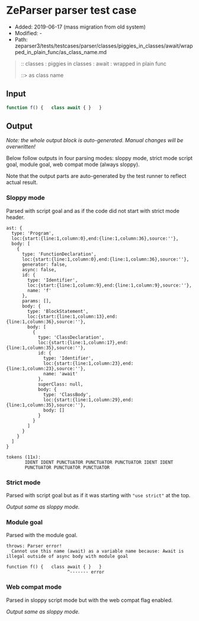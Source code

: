 # ZeParser parser test case

- Added: 2019-06-17 (mass migration from old system)
- Modified: -
- Path: zeparser3/tests/testcases/parser/classes/piggies_in_classes/await/wrapped_in_plain_func/as_class_name.md

> :: classes : piggies in classes : await : wrapped in plain func
>
> ::> as class name

## Input

`````js
function f() {   class await { }   }
`````

## Output

_Note: the whole output block is auto-generated. Manual changes will be overwritten!_

Below follow outputs in four parsing modes: sloppy mode, strict mode script goal, module goal, web compat mode (always sloppy).

Note that the output parts are auto-generated by the test runner to reflect actual result.

### Sloppy mode

Parsed with script goal and as if the code did not start with strict mode header.

`````
ast: {
  type: 'Program',
  loc:{start:{line:1,column:0},end:{line:1,column:36},source:''},
  body: [
    {
      type: 'FunctionDeclaration',
      loc:{start:{line:1,column:0},end:{line:1,column:36},source:''},
      generator: false,
      async: false,
      id: {
        type: 'Identifier',
        loc:{start:{line:1,column:9},end:{line:1,column:9},source:''},
        name: 'f'
      },
      params: [],
      body: {
        type: 'BlockStatement',
        loc:{start:{line:1,column:13},end:{line:1,column:36},source:''},
        body: [
          {
            type: 'ClassDeclaration',
            loc:{start:{line:1,column:17},end:{line:1,column:35},source:''},
            id: {
              type: 'Identifier',
              loc:{start:{line:1,column:23},end:{line:1,column:23},source:''},
              name: 'await'
            },
            superClass: null,
            body: {
              type: 'ClassBody',
              loc:{start:{line:1,column:29},end:{line:1,column:35},source:''},
              body: []
            }
          }
        ]
      }
    }
  ]
}

tokens (11x):
       IDENT IDENT PUNCTUATOR PUNCTUATOR PUNCTUATOR IDENT IDENT
       PUNCTUATOR PUNCTUATOR PUNCTUATOR
`````

### Strict mode

Parsed with script goal but as if it was starting with `"use strict"` at the top.

_Output same as sloppy mode._

### Module goal

Parsed with the module goal.

`````
throws: Parser error!
  Cannot use this name (await) as a variable name because: Await is illegal outside of async body with module goal

function f() {   class await { }   }
                       ^------- error
`````


### Web compat mode

Parsed in sloppy script mode but with the web compat flag enabled.

_Output same as sloppy mode._
